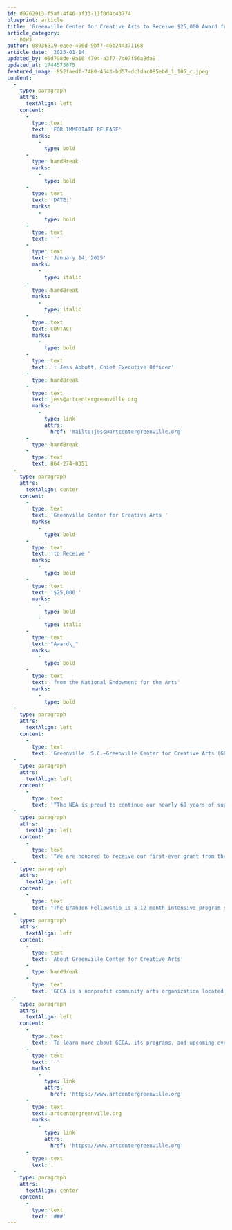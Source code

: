 ```yaml
---
id: d9262913-f5af-4f46-af33-11f0d4c43774
blueprint: article
title: 'Greenville Center for Creative Arts to Receive $25,000 Award from the National Endowment for the Arts'
article_category:
  - news
author: 08936819-eaee-496d-9bf7-46b244371168
article_date: '2025-01-14'
updated_by: 05d798de-8a18-4794-a3f7-7c07f56a8da9
updated_at: 1744575875
featured_image: 852faedf-7480-4543-bd57-dc1dac085ebd_1_105_c.jpeg
content:
  -
    type: paragraph
    attrs:
      textAlign: left
    content:
      -
        type: text
        text: 'FOR IMMEDIATE RELEASE'
        marks:
          -
            type: bold
      -
        type: hardBreak
        marks:
          -
            type: bold
      -
        type: text
        text: 'DATE:'
        marks:
          -
            type: bold
      -
        type: text
        text: ' '
      -
        type: text
        text: 'January 14, 2025'
        marks:
          -
            type: italic
      -
        type: hardBreak
        marks:
          -
            type: italic
      -
        type: text
        text: CONTACT
        marks:
          -
            type: bold
      -
        type: text
        text: ': Jess Abbott, Chief Executive Officer'
      -
        type: hardBreak
      -
        type: text
        text: jess@artcentergreenville.org
        marks:
          -
            type: link
            attrs:
              href: 'mailto:jess@artcentergreenville.org'
      -
        type: hardBreak
      -
        type: text
        text: 864-274-0351
  -
    type: paragraph
    attrs:
      textAlign: center
    content:
      -
        type: text
        text: 'Greenville Center for Creative Arts '
        marks:
          -
            type: bold
      -
        type: text
        text: 'to Receive '
        marks:
          -
            type: bold
      -
        type: text
        text: '$25,000 '
        marks:
          -
            type: bold
          -
            type: italic
      -
        type: text
        text: "Award\_"
        marks:
          -
            type: bold
      -
        type: text
        text: 'from the National Endowment for the Arts'
        marks:
          -
            type: bold
  -
    type: paragraph
    attrs:
      textAlign: left
    content:
      -
        type: text
        text: 'Greenville, S.C.—Greenville Center for Creative Arts (GCCA) is thrilled to announce it has been approved by the National Endowment for the Arts (NEA) for a Grants for Arts Projects award of $25,000. This prestigious grant, which will support GCCA’s Brandon Fellowship program, marks the first time GCCA has received funding from the NEA.'
  -
    type: paragraph
    attrs:
      textAlign: left
    content:
      -
        type: text
        text: '“The NEA is proud to continue our nearly 60 years of supporting the efforts of organizations and artists that help to shape our country’s vibrant arts sector and communities of all types across our nation,” said NEA Chair Maria Rosario Jackson, PhD. “It is inspiring to see the wide range of creative projects taking place, including the Greenville Center for Creative Arts’ Brandon Fellowship program.”'
  -
    type: paragraph
    attrs:
      textAlign: left
    content:
      -
        type: text
        text: '“We are honored to receive our first-ever grant from the National Endowment for the Arts,” said Jess Abbott, Chief Executive Officer of GCCA. “This award is a testament to the impact of the Brandon Fellowship program and its role in fostering emerging talent from historically underrepresented communities. Receiving NEA funding validates the work we are doing at GCCA and elevates the visibility of our mission on a national level. This support allows us to expand opportunities for our Fellows and highlights the importance of investing in inclusive programs that strengthen the cultural fabric of our community. We are excited to continue making a difference with the support of such a renowned organization.”'
  -
    type: paragraph
    attrs:
      textAlign: left
    content:
      -
        type: text
        text: "The Brandon Fellowship is a 12-month intensive program designed to support emerging artists from diverse backgrounds who represent historically underrepresented communities in the arts. Fellows receive studio space, mentorship, professional development, and access to GCCA's extensive resources, enabling them to cultivate their artistic practice and develop their careers. This program is critical in fostering inclusivity and equity within the arts community of Greenville and beyond."
  -
    type: paragraph
    attrs:
      textAlign: left
    content:
      -
        type: text
        text: 'About Greenville Center for Creative Arts'
      -
        type: hardBreak
      -
        type: text
        text: 'GCCA is a nonprofit community arts organization located in the historic Brandon Mill in Greenville, South Carolina. Since its founding in 2015, GCCA has been dedicated to providing accessible arts education, dynamic exhibitions, and professional development opportunities for artists of all levels. Through initiatives like the Brandon Fellowship, GCCA fosters creativity, diversity, and inclusivity, enriching the cultural fabric of the Upstate region.'
  -
    type: paragraph
    attrs:
      textAlign: left
    content:
      -
        type: text
        text: 'To learn more about GCCA, its programs, and upcoming events, visit'
      -
        type: text
        text: ' '
        marks:
          -
            type: link
            attrs:
              href: 'https://www.artcentergreenville.org'
      -
        type: text
        text: artcentergreenville.org
        marks:
          -
            type: link
            attrs:
              href: 'https://www.artcentergreenville.org'
      -
        type: text
        text: .
  -
    type: paragraph
    attrs:
      textAlign: center
    content:
      -
        type: text
        text: '###'
---
```


